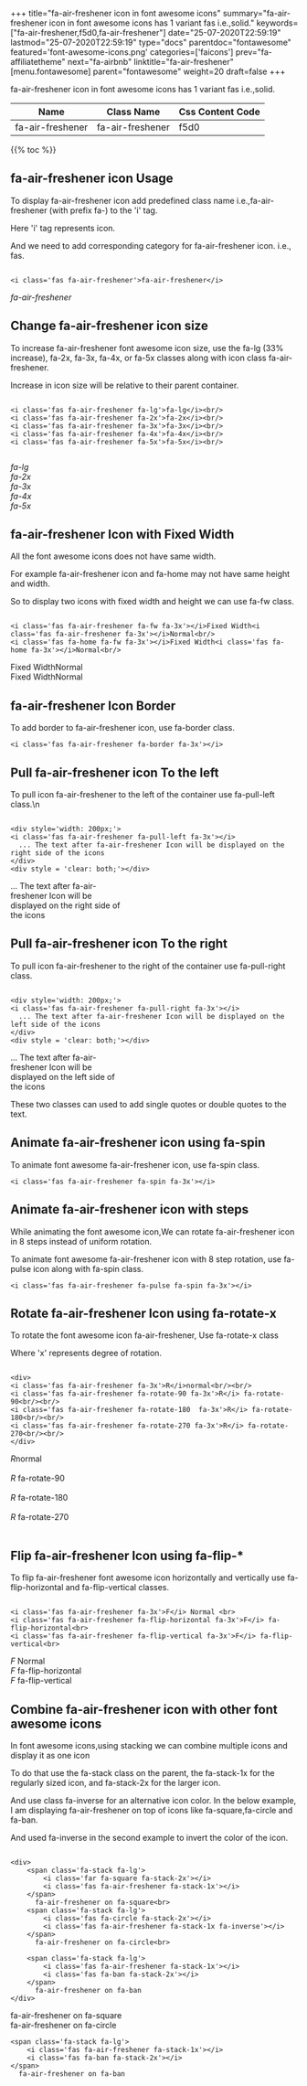 +++
title="fa-air-freshener icon in font awesome icons"
summary="fa-air-freshener icon in font awesome icons has 1 variant fas i.e.,solid."
keywords=["fa-air-freshener,f5d0,fa-air-freshener"]
date="25-07-2020T22:59:19"
lastmod="25-07-2020T22:59:19"
type="docs"
parentdoc="fontawesome"
featured='font-awesome-icons.png'
categories=['faicons']
prev="fa-affiliatetheme"
next="fa-airbnb"
linktitle="fa-air-freshener"
[menu.fontawesome]
parent="fontawesome"
weight=20
draft=false
+++


fa-air-freshener icon in font awesome icons has 1 variant fas i.e.,solid.

<div class='table-responsive'><table class='table'><thead><tr><th>Name</th><th>Class Name</th><th>Css Content Code</th></tr></thead><tbody><tr><td>fa-air-freshener</td><td>fa-air-freshener</td><td>f5d0</td></tr></tbody></table></div>


{{% toc %}}


## fa-air-freshener icon Usage

To display fa-air-freshener icon add predefined class name i.e.,fa-air-freshener (with prefix fa-) to the 'i' tag.

Here 'i' tag represents icon.

And we need to add corresponding category for fa-air-freshener icon. i.e., fas.


```

<i class='fas fa-air-freshener'>fa-air-freshener</i>
```

<i class='fas fa-air-freshener'>fa-air-freshener</i>




## Change fa-air-freshener icon size
To increase fa-air-freshener font awesome icon size, use the fa-lg (33% increase), fa-2x, fa-3x, fa-4x, or fa-5x classes along with icon class fa-air-freshener.

Increase in icon size will be relative to their parent container. 

```

<i class='fas fa-air-freshener fa-lg'>fa-lg</i><br/>
<i class='fas fa-air-freshener fa-2x'>fa-2x</i><br/>
<i class='fas fa-air-freshener fa-3x'>fa-3x</i><br/>
<i class='fas fa-air-freshener fa-4x'>fa-4x</i><br/>
<i class='fas fa-air-freshener fa-5x'>fa-5x</i><br/>
            
```

<i class='fas fa-air-freshener fa-lg'>fa-lg</i><br/>
<i class='fas fa-air-freshener fa-2x'>fa-2x</i><br/>
<i class='fas fa-air-freshener fa-3x'>fa-3x</i><br/>
<i class='fas fa-air-freshener fa-4x'>fa-4x</i><br/>
<i class='fas fa-air-freshener fa-5x'>fa-5x</i><br/>
            



## fa-air-freshener Icon with Fixed Width 

All the font awesome icons does not have same width.

For example fa-air-freshener icon and fa-home may not have same height and width.

So to display two icons with fixed width and height we can use fa-fw class.


```

<i class='fas fa-air-freshener fa-fw fa-3x'></i>Fixed Width<i class='fas fa-air-freshener fa-3x'></i>Normal<br/>
<i class='fas fa-home fa-fw fa-3x'></i>Fixed Width<i class='fas fa-home fa-3x'></i>Normal<br/>
```

<i class='fas fa-air-freshener fa-fw fa-3x'></i>Fixed Width<i class='fas fa-air-freshener fa-3x'></i>Normal<br/>
<i class='fas fa-home fa-fw fa-3x'></i>Fixed Width<i class='fas fa-home fa-3x'></i>Normal<br/>



## fa-air-freshener Icon Border 

To add border to fa-air-freshener icon, use fa-border class.


```
<i class='fas fa-air-freshener fa-border fa-3x'></i>

```
<i class='fas fa-air-freshener fa-border fa-3x'></i>





## Pull fa-air-freshener icon To the left

To pull icon fa-air-freshener to the left of the container use fa-pull-left class.\n

```

<div style='width: 200px;'>
<i class='fas fa-air-freshener fa-pull-left fa-3x'></i>
  ... The text after fa-air-freshener Icon will be displayed on the right side of the icons
</div>
<div style = 'clear: both;'></div>
```

<div style='width: 200px;'>
<i class='fas fa-air-freshener fa-pull-left fa-3x'></i>
  ... The text after fa-air-freshener Icon will be displayed on the right side of the icons
</div>
<div style = 'clear: both;'></div>




## Pull fa-air-freshener icon To the right
To pull icon fa-air-freshener to the right of the container use fa-pull-right class.

```

<div style='width: 200px;'>
<i class='fas fa-air-freshener fa-pull-right fa-3x'></i>
  ... The text after fa-air-freshener Icon will be displayed on the left side of the icons
</div>
<div style = 'clear: both;'></div>
```

<div style='width: 200px;'>
<i class='fas fa-air-freshener fa-pull-right fa-3x'></i>
  ... The text after fa-air-freshener Icon will be displayed on the left side of the icons
</div>
<div style = 'clear: both;'></div>

These two classes can used to add single quotes or double quotes to the text.


## Animate fa-air-freshener icon using fa-spin
To animate font awesome fa-air-freshener icon, use fa-spin class.

```
<i class='fas fa-air-freshener fa-spin fa-3x'></i>
```
<i class='fas fa-air-freshener fa-spin fa-3x'></i>




## Animate fa-air-freshener icon with steps
While animating the font awesome icon,We can rotate fa-air-freshener icon in 8 steps instead of uniform rotation.

To animate font awesome fa-air-freshener icon with 8 step rotation, use fa-pulse icon along with fa-spin class.


```
<i class='fas fa-air-freshener fa-pulse fa-spin fa-3x'></i>

```
<i class='fas fa-air-freshener fa-pulse fa-spin fa-3x'></i>





## Rotate fa-air-freshener Icon using fa-rotate-x
To rotate the font awesome icon fa-air-freshener, Use fa-rotate-x class

Where 'x' represents degree of rotation.


```

<div>
<i class='fas fa-air-freshener fa-3x'>R</i>normal<br/><br/>
<i class='fas fa-air-freshener fa-rotate-90 fa-3x'>R</i> fa-rotate-90<br/><br/> 
<i class='fas fa-air-freshener fa-rotate-180  fa-3x'>R</i> fa-rotate-180<br/><br/> 
<i class='fas fa-air-freshener fa-rotate-270 fa-3x'>R</i> fa-rotate-270<br/><br/>
</div>
```

<div>
<i class='fas fa-air-freshener fa-3x'>R</i>normal<br/><br/>
<i class='fas fa-air-freshener fa-rotate-90 fa-3x'>R</i> fa-rotate-90<br/><br/> 
<i class='fas fa-air-freshener fa-rotate-180  fa-3x'>R</i> fa-rotate-180<br/><br/> 
<i class='fas fa-air-freshener fa-rotate-270 fa-3x'>R</i> fa-rotate-270<br/><br/>
</div>




## Flip fa-air-freshener Icon using fa-flip-*
To flip fa-air-freshener font awesome icon horizontally and vertically use fa-flip-horizontal and fa-flip-vertical classes. 

```

<i class='fas fa-air-freshener fa-3x'>F</i> Normal <br>
<i class='fas fa-air-freshener fa-flip-horizontal fa-3x'>F</i> fa-flip-horizontal<br>
<i class='fas fa-air-freshener fa-flip-vertical fa-3x'>F</i> fa-flip-vertical<br>
```

<i class='fas fa-air-freshener fa-3x'>F</i> Normal <br>
<i class='fas fa-air-freshener fa-flip-horizontal fa-3x'>F</i> fa-flip-horizontal<br>
<i class='fas fa-air-freshener fa-flip-vertical fa-3x'>F</i> fa-flip-vertical<br>




## Combine fa-air-freshener icon with other font awesome icons
In font awesome icons,using stacking we can combine multiple icons and display it as one icon 

To do that use the fa-stack class on the parent, the fa-stack-1x for the regularly sized icon, and fa-stack-2x for the larger icon.

And use class fa-inverse for an alternative icon color. 
In the below example, I am displaying fa-air-freshener on top of icons like fa-square,fa-circle and fa-ban.

And used fa-inverse in the second example to invert the color of the icon.

```

<div>
    <span class='fa-stack fa-lg'>
        <i class='far fa-square fa-stack-2x'></i>
        <i class='fas fa-air-freshener fa-stack-1x'></i>
    </span>
      fa-air-freshener on fa-square<br>
    <span class='fa-stack fa-lg'>
        <i class='fas fa-circle fa-stack-2x'></i>
        <i class='fas fa-air-freshener fa-stack-1x fa-inverse'></i>
    </span>
      fa-air-freshener on fa-circle<br>

    <span class='fa-stack fa-lg'>
        <i class='fas fa-air-freshener fa-stack-1x'></i>
        <i class='fas fa-ban fa-stack-2x'></i>
    </span>
      fa-air-freshener on fa-ban
</div>
```

<div>
    <span class='fa-stack fa-lg'>
        <i class='far fa-square fa-stack-2x'></i>
        <i class='fas fa-air-freshener fa-stack-1x'></i>
    </span>
      fa-air-freshener on fa-square<br>
    <span class='fa-stack fa-lg'>
        <i class='fas fa-circle fa-stack-2x'></i>
        <i class='fas fa-air-freshener fa-stack-1x fa-inverse'></i>
    </span>
      fa-air-freshener on fa-circle<br>

    <span class='fa-stack fa-lg'>
        <i class='fas fa-air-freshener fa-stack-1x'></i>
        <i class='fas fa-ban fa-stack-2x'></i>
    </span>
      fa-air-freshener on fa-ban
</div>






